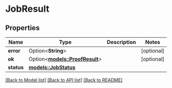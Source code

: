 # JobResult

## Properties

Name | Type | Description | Notes
------------ | ------------- | ------------- | -------------
**error** | Option<**String**> |  | [optional]
**ok** | Option<[**models::ProofResult**](ProofResult.md)> |  | [optional]
**status** | [**models::JobStatus**](JobStatus.md) |  | 

[[Back to Model list]](../README.md#documentation-for-models) [[Back to API list]](../README.md#documentation-for-api-endpoints) [[Back to README]](../README.md)


